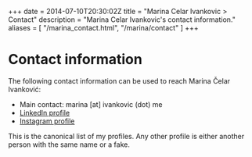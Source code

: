 +++
date = 2014-07-10T20:30:02Z
title = "Marina Celar Ivankovic > Contact"
description = "Marina Celar Ivankovic's contact information."
aliases = [
  "/marina_contact.html",
  "/marina/contact"
]
+++
<div itemscope itemtype="http://schema.org/Person">

<h1>Contact information</h1>

<p>The following contact information can be used to reach <span itemprop="name">Marina Čelar Ivanković</span>:<p>
<ul>
  <li>Main contact: <span class="email" itemprop="email">marina [at] ivankovic (dot) me</span></li>
  <li><a href="https://hr.linkedin.com/in/marinacelarivankovic">LinkedIn profile</a></li>
  <li><a href="https://www.instagram.com/vetonamat/">Instagram profile</a></li>
</ul>
<p>This is the canonical list of my profiles. Any other profile is either another person with the same name or a fake.</p>

</div>
